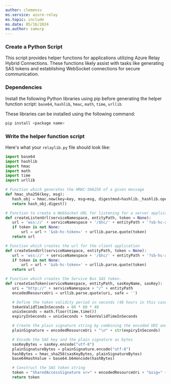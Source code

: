 ```yaml
---
author: clemensv
ms.service: azure-relay
ms.topic: include
ms.date: 05/16/2024
ms.author: samurp
---
```


### Create a Python Script

This script provides helper functions for applications utilizing Azure Relay Hybrid Connections. 
These functions likely assist with tasks like generating SAS tokens and establishing WebSocket 
connections for secure communication.

### Dependencies

Install the following Python libraries using pip before generating the helper function script: `base64`, `hashlib`, `hmac`, `math`, `time`, `urllib`

These libraries can be installed using the following command:

```bash
pip install <package name>
```

### Write the helper function script

Here's what your `relaylib.py` file should look like:

 ```python
import base64
import hashlib
import hmac
import math
import time
import urllib

# Function which generates the HMAC-SHA256 of a given message
def hmac_sha256(key, msg):
    hash_obj = hmac.new(key=key, msg=msg, digestmod=hashlib._hashlib.openssl_sha256)
    return hash_obj.digest()

# Function to create a WebSocket URL for listening for a server application
def createListenUrl(serviceNamespace, entityPath, token = None):
    url = 'wss://' + serviceNamespace + '/$hc/' + entityPath + '?sb-hc-action=listen&sb-hc-id=123456'
    if token is not None:
        url = url + '&sb-hc-token=' + urllib.parse.quote(token)
    return url

# Function which creates the url for the client application
def createSendUrl(serviceNamespace, entityPath, token = None):
    url = 'wss://' + serviceNamespace + '/$hc/' + entityPath + '?sb-hc-action=connect&sb-hc-id=123456'
    if token is not None:
        url = url + '&sb-hc-token=' + urllib.parse.quote(token)
    return url

# Function which creates the Service Bus SAS token. 
def createSasToken(serviceNamespace, entityPath, sasKeyName, sasKey):
    uri = "http://" + serviceNamespace + "/" + entityPath
    encodedResourceUri = urllib.parse.quote(uri, safe = '')

    # Define the token validity period in seconds (48 hours in this case)   
    tokenValidTimeInSeconds = 60 * 60 * 48 
    unixSeconds = math.floor(time.time())
    expiryInSeconds = unixSeconds + tokenValidTimeInSeconds

    # Create the plain signature string by combining the encoded URI and the expiry time
    plainSignature = encodedResourceUri + "\n" + str(expiryInSeconds)

    # Encode the SAS key and the plain signature as bytes
    sasKeyBytes = sasKey.encode("utf-8")
    plainSignatureBytes = plainSignature.encode("utf-8")
    hashBytes = hmac_sha256(sasKeyBytes, plainSignatureBytes)
    base64HashValue = base64.b64encode(hashBytes)

    # Construct the SAS token string
    token = "SharedAccessSignature sr=" + encodedResourceUri + "&sig=" +  urllib.parse.quote(base64HashValue) + "&se=" + str(expiryInSeconds) + "&skn=" + sasKeyName
    return token
 ```
